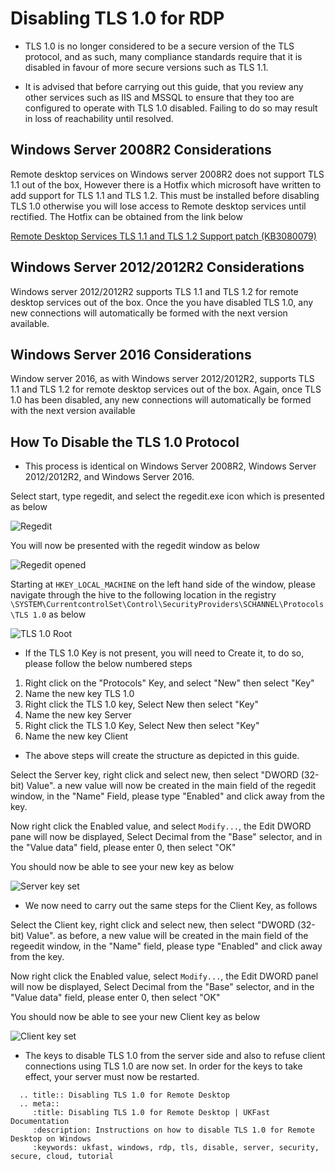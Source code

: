 # Disabling TLS 1.0 for RDP

* TLS 1.0 is no longer considered to be a secure version of the TLS protocol, and as such, many compliance standards require that it is disabled in favour of more secure versions such as TLS 1.1.

* It is advised that before carrying out this guide, that you review any other services such as IIS and MSSQL to ensure that they too are configured to operate with TLS 1.0 disabled. Failing to do so may result in loss of reachability until resolved.


## Windows Server 2008R2 Considerations

Remote desktop services on Windows server 2008R2 does not support TLS 1.1 out of the box, However there is a Hotfix which microsoft have written to add support for TLS 1.1 and TLS 1.2. This must be installed before disabling TLS 1.0 otherwise you will lose access to Remote desktop services until rectified.
The Hotfix can be obtained from the link below

[Remote Desktop Services TLS 1.1 and TLS 1.2 Support patch (KB3080079)](https://support.microsoft.com/en-us/kb/3080079)

## Windows Server 2012/2012R2 Considerations

Windows server 2012/2012R2 supports TLS 1.1 and TLS 1.2 for remote desktop services out of the box.
Once the you have disabled TLS 1.0, any new connections will automatically be formed with the next version available.

## Windows Server 2016 Considerations

Window server 2016, as with Windows server 2012/2012R2, supports TLS 1.1 and TLS 1.2 for remote desktop services out of the box.
Again, once TLS 1.0 has been disabled, any new connections will automatically be formed with the next version available

## How To Disable the TLS 1.0 Protocol

* This process is identical on Windows Server 2008R2, Windows Server 2012/2012R2, and Windows Server 2016.

Select start, type regedit, and select the regedit.exe icon which is presented as below

![Regedit](files/disabletls1/regedit.PNG)

You will now be presented with the regedit window as below

![Regedit opened](files/disabletls1/regeditopen.PNG)

Starting at `HKEY_LOCAL_MACHINE` on the left hand side of the window, please navigate through the hive to the following location in the registry `\SYSTEM\CurrentcontrolSet\Control\SecurityProviders\SCHANNEL\Protocols\TLS 1.0` as below

![TLS 1.0 Root](files/disabletls1/tls1root.PNG)

* If the TLS 1.0 Key is not present, you will need to Create it, to do so, please follow the below numbered steps

1. Right click on the "Protocols" Key, and select "New" then select "Key"
2. Name the new key TLS 1.0
3. Right click the TLS 1.0 key, Select New then select "Key"
4. Name the new key Server
5. Right click the TLS 1.0 Key, Select New then select "Key"
6. Name the new key Client

* The above steps will create the structure as depicted in this guide.

Select the Server key, right click and select new, then select "DWORD (32-bit) Value". a new value will now be created in the main field of the regedit window, in the "Name" Field, please type "Enabled" and click away from the key.

Now right click the Enabled value, and select `Modify...`, the Edit DWORD pane will now be displayed, Select Decimal from the "Base" selector, and in the "Value data" field, please enter 0, then select "OK"

You should now be able to see your new key as below

![Server key set](files/disabletls1/serverkeyset.PNG)

* We now need to carry out the same steps for the Client Key, as follows

Select the Client key, right click and select new, then select "DWORD (32-bit) Value". as before, a new value will be created in the main field of the regeedit window, in the "Name" field, please type "Enabled" and click away from the key.

Now right click the Enabled value, select `Modify...`, the Edit DWORD panel will now be displayed, Select Decimal from the "Base" selector, and in the "Value data" field, please enter 0, then select "OK"

You should now be able to see your new Client key as below

![Client key set](files/disabletls1/clientkeyset.PNG)

* The keys to disable TLS 1.0 from the server side and also to refuse client connections using TLS 1.0 are now set. In order for the keys to take effect, your server must now be restarted.

```eval_rst
  .. title:: Disabling TLS 1.0 for Remote Desktop
  .. meta::
     :title: Disabling TLS 1.0 for Remote Desktop | UKFast Documentation
     :description: Instructions on how to disable TLS 1.0 for Remote Desktop on Windows
     :keywords: ukfast, windows, rdp, tls, disable, server, security, secure, cloud, tutorial
